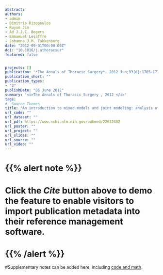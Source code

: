 ```yaml
---
abstract:
authors:
- admin
- Dimitris Rizopoulos
- Ruyun Jin
- Ad J.J.C. Bogers
- Emmanuel Lesaffre
- Johanna J.M. Takkenberg
date: "2012-09-01T00:00:00Z"
doi: "10.1016/j.athoracsur"
featured: false


projects: []
publication: '*The Annals of Thoracic Surgery*. 2012 Jun;93(6):1765-1772' 
publication_short: ""
publication_types:
- "2"
publishDate: "06 June 2012"
summary: '<i>The Annals of Thoracic Surgery , 2012 </i>'
tags:
#- Source Themes
title: "An introduction to mixed models and joint modeling: analysis of valve function over time."
url_code: ""
url_dataset: ""
url_pdf: https://www.ncbi.nlm.nih.gov/pubmed/22632482
url_poster: ""
url_project: ""
url_slides: ""
url_source: ""
url_video: ""
---
```


# {{% alert note %}}
# Click the *Cite* button above to demo the feature to enable visitors to import publication metadata into their reference management software.
# {{% /alert %}}



#Supplementary notes can be added here, including [code and math](https://sourcethemes.com/academic/docs/writing-markdown-latex/).
